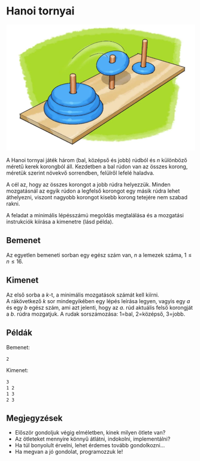 # Hanoi tornyai

![](/assets/hanoi.jpg)

A Hanoi tornyai játék három (bal, középső és jobb) rúdból és $n$ különböző méretű kerek korongból áll. Kezdetben a bal rúdon van az összes korong, méretük szerint növekvő sorrendben, felülről lefelé haladva.

A cél az, hogy az összes korongot a jobb rúdra helyezzük. Minden mozgatásnál az egyik rúdon a legfelső korongot egy másik rúdra lehet áthelyezni, viszont nagyobb korongot kisebb korong tetejére nem szabad rakni.

A feladat a minimális lépésszámú megoldás megtalálása és a mozgatási instrukciók kiírása a kimenetre (lásd példa).

## Bemenet

Az egyetlen bemeneti sorban egy egész szám van, $n$ a lemezek száma, $1 \le n \le 16$.

## Kimenet

Az első sorba a $k$-t, a minimális mozgatások számát kell kiírni.  
A rákövetkező $k$ sor mindegyikében egy lépés leírása legyen, vagyis egy $a$ és egy $b$ egész szám, ami azt jelenti, hogy az $a$. rúd aktuális felső korongját a $b$. rúdra mozgatjuk. A rudak sorszámozása: $1$=bal, $2$=középső, $3$=jobb.

## Példák

Bemenet:
```
2
```

Kimenet:
```
3
1 2
1 3
2 3
```

## Megjegyzések

- Először gondoljuk végig elméletben, kinek milyen ötlete van?
- Az ötleteket mennyire könnyű átlátni, indokolni, implementálni?
- Ha túl bonyolult érvelni, lehet érdemes tovább gondolkozni...
- Ha megvan a jó gondolat, programozzuk le!
